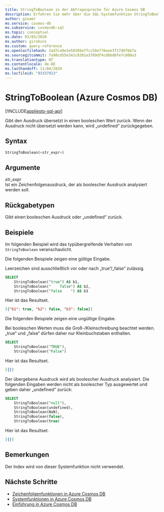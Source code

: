 ```yaml
---
title: StringToBoolean in der Abfragesprache für Azure Cosmos DB
description: Erfahren Sie mehr über die SQL-Systemfunktion StringToBoolean in Azure Cosmos DB.
author: ginamr
ms.service: cosmos-db
ms.subservice: cosmosdb-sql
ms.topic: conceptual
ms.date: 03/03/2020
ms.author: girobins
ms.custom: query-reference
ms.openlocfilehash: 2ad7ca9e2e50395effcc50e776eee3f1740fbb7a
ms.sourcegitcommit: fa90cd55e341c8201e3789df4cd8bd6fe7c809a3
ms.translationtype: HT
ms.contentlocale: de-DE
ms.lasthandoff: 11/04/2020
ms.locfileid: "93337913"
---
```

# <a name="stringtoboolean-azure-cosmos-db"></a>StringToBoolean (Azure Cosmos DB)
[!INCLUDE[appliesto-sql-api](includes/appliesto-sql-api.md)]

 Gibt den Ausdruck übersetzt in einen booleschen Wert zurück. Wenn der Ausdruck nicht übersetzt werden kann, wird „undefined“ zurückgegeben.  
  
## <a name="syntax"></a>Syntax
  
```sql
StringToBoolean(<str_expr>)  
```  
  
## <a name="arguments"></a>Argumente
  
*str_expr*  
   Ist ein Zeichenfolgenausdruck, der als boolescher Ausdruck analysiert werden soll.  
  
## <a name="return-types"></a>Rückgabetypen
  
  Gibt einen booleschen Ausdruck oder „undefined“ zurück.  
  
## <a name="examples"></a>Beispiele
  
  Im folgenden Beispiel wird das typübergreifende Verhalten von `StringToBoolean` veranschaulicht. 
 
 Die folgenden Beispiele zeigen eine gültige Eingabe.

Leerzeichen sind ausschließlich vor oder nach „true“/„false“ zulässig.

```sql
SELECT 
    StringToBoolean("true") AS b1, 
    StringToBoolean("    false") AS b2,
    StringToBoolean("false    ") AS b3
```  
  
 Hier ist das Resultset.  
  
```json
[{"b1": true, "b2": false, "b3": false}]
```  

Die folgenden Beispiele zeigen eine ungültige Eingabe.

 Bei booleschen Werten muss die Groß-/Kleinschreibung beachtet werden. „true“ und „false“ dürfen daher nur Kleinbuchstaben enthalten.

```sql
SELECT 
    StringToBoolean("TRUE"),
    StringToBoolean("False")
```  

Hier ist das Resultset.  
  
```json
[{}]
``` 

Der übergebene Ausdruck wird als boolescher Ausdruck analysiert. Die folgenden Eingaben werden nicht als boolescher Typ ausgewertet und geben daher „undefined“ zurück:

```sql
SELECT 
    StringToBoolean("null"),
    StringToBoolean(undefined),
    StringToBoolean(NaN), 
    StringToBoolean(false), 
    StringToBoolean(true)
```  

Hier ist das Resultset.  
  
```json
[{}]
```  

## <a name="remarks"></a>Bemerkungen

Der Index wird von dieser Systemfunktion nicht verwendet.

## <a name="next-steps"></a>Nächste Schritte

- [Zeichenfolgenfunktionen in Azure Cosmos DB](sql-query-string-functions.md)
- [Systemfunktionen in Azure Cosmos DB](sql-query-system-functions.md)
- [Einführung in Azure Cosmos DB](introduction.md)
